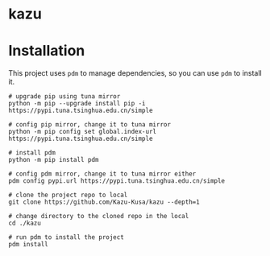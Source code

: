 # kazu

# Installation

This project uses `pdm` to manage dependencies, so you can use `pdm` to install it.
```shell
# upgrade pip using tuna mirror
python -m pip --upgrade install pip -i https://pypi.tuna.tsinghua.edu.cn/simple

# config pip mirror, change it to tuna mirror
python -m pip config set global.index-url https://pypi.tuna.tsinghua.edu.cn/simple

# install pdm
python -m pip install pdm

# config pdm mirror, change it to tuna mirror either
pdm config pypi.url https://pypi.tuna.tsinghua.edu.cn/simple

# clone the project repo to local
git clone https://github.com/Kazu-Kusa/kazu --depth=1

# change directory to the cloned repo in the local
cd ./kazu

# run pdm to install the project
pdm install
```


